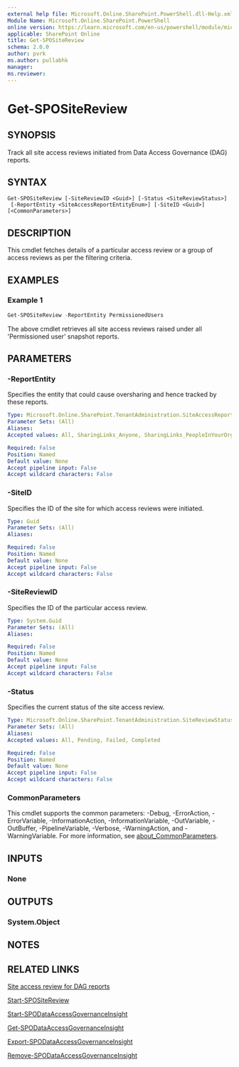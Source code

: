 ```yaml
---
external help file: Microsoft.Online.SharePoint.PowerShell.dll-Help.xml
Module Name: Microsoft.Online.SharePoint.PowerShell
online version: https://learn.microsoft.com/en-us/powershell/module/microsoft.online.sharepoint.powershell/get-spositereview
applicable: SharePoint Online
title: Get-SPOSiteReview
schema: 2.0.0
author: pvrk
ms.author: pullabhk
manager:
ms.reviewer:
---
```


# Get-SPOSiteReview

## SYNOPSIS
Track all site access reviews initiated from Data Access Governance (DAG) reports.

## SYNTAX

```
Get-SPOSiteReview [-SiteReviewID <Guid>] [-Status <SiteReviewStatus>]
 [-ReportEntity <SiteAccessReportEntityEnum>] [-SiteID <Guid>] [<CommonParameters>]
```

## DESCRIPTION
This cmdlet fetches details of a particular access review or a group of access reviews as per the filtering criteria.

## EXAMPLES

### Example 1
```powershell
Get-SPOSiteReview -ReportEntity PermissionedUsers
```

The above cmdlet retrieves all site access reviews raised under all 'Permissioned user' snapshot reports.

## PARAMETERS

### -ReportEntity
Specifies the entity that could cause oversharing and hence tracked by these reports.

```yaml
Type: Microsoft.Online.SharePoint.TenantAdministration.SiteAccessReportEntityEnum
Parameter Sets: (All)
Aliases:
Accepted values: All, SharingLinks_Anyone, SharingLinks_PeopleInYourOrg, SharingLinks_Guests, SensitivityLabelForFiles, EveryoneExceptExternalUsersAtSite, EveryoneExceptExternalUsersForItems, PermissionedUsers

Required: False
Position: Named
Default value: None
Accept pipeline input: False
Accept wildcard characters: False
```

### -SiteID
Specifies the ID of the site for which access reviews were initiated.

```yaml
Type: Guid
Parameter Sets: (All)
Aliases:

Required: False
Position: Named
Default value: None
Accept pipeline input: False
Accept wildcard characters: False
```

### -SiteReviewID
Specifies the ID of the particular access review.

```yaml
Type: System.Guid
Parameter Sets: (All)
Aliases:

Required: False
Position: Named
Default value: None
Accept pipeline input: False
Accept wildcard characters: False
```

### -Status
Specifies the current status of the site access review.

```yaml
Type: Microsoft.Online.SharePoint.TenantAdministration.SiteReviewStatus
Parameter Sets: (All)
Aliases:
Accepted values: All, Pending, Failed, Completed

Required: False
Position: Named
Default value: None
Accept pipeline input: False
Accept wildcard characters: False
```

### CommonParameters
This cmdlet supports the common parameters: -Debug, -ErrorAction, -ErrorVariable, -InformationAction, -InformationVariable, -OutVariable, -OutBuffer, -PipelineVariable, -Verbose, -WarningAction, and -WarningVariable. For more information, see [about_CommonParameters](https://go.microsoft.com/fwlink/?LinkID=113216).

## INPUTS

### None

## OUTPUTS

### System.Object

## NOTES

## RELATED LINKS

[Site access review for DAG reports](/sharepoint/site-access-review)

[Start-SPOSiteReview](./Start-SPOSiteReview.md)

[Start-SPODataAccessGovernanceInsight](./Start-SPODataAccessGovernanceInsight.md)

[Get-SPODataAccessGovernanceInsight](./Get-SPODataAccessGovernanceInsight.md)

[Export-SPODataAccessGovernanceInsight](./Export-SPODataAccessGovernanceInsight.md)

[Remove-SPODataAccessGovernanceInsight](./Remove-SPODataAccessGovernanceInsight.md)
